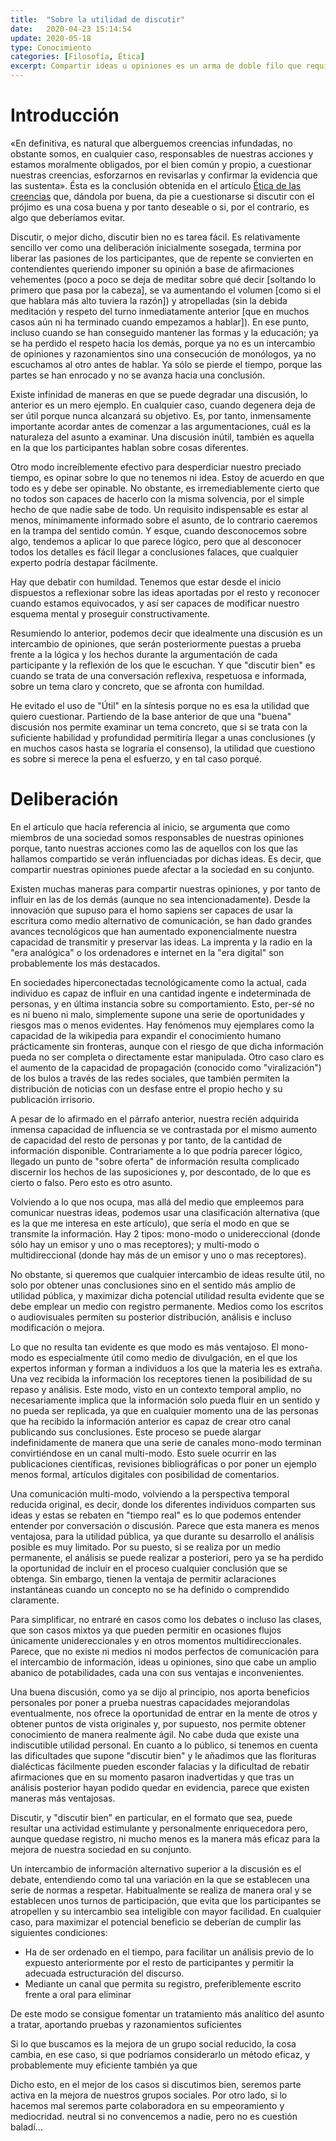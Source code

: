 ```yaml
---
title:  "Sobre la utilidad de discutir"
date:   2020-04-23 15:14:54
update: 2020-05-18
type: Conocimiento
categories: [Filosofía, Ética]
excerpt: Compartir ideas u opiniones es un arma de doble filo que requiere de cierta responsabilidad, ya que tiene la capacidad de transformar el modo de pensar de otras personas. Esto es cierto, especialmente en sociedades hiperconectadas donde su impacto puede ser exponencial.
---
```


# Introducción
«En definitiva, es natural que alberguemos creencias infundadas, no obstante somos, en cualquier caso, responsables de nuestras acciones y estamos moralmente obligados, por el bien común y propio, a cuestionar nuestras creencias, esforzarnos en revisarlas y confirmar la evidencia que las sustenta». Ésta es la conclusión obtenida en el artículo [Ética de las creencias](https://tovarlogic.github.io/2019/12/20/Etica-de-las-creencias/) que, dándola por buena, da pie a cuestionarse si discutir con el prójimo es una cosa buena y por tanto deseable o si, por el contrario, es algo que deberíamos evitar.

Discutir, o mejor dicho, discutir bien no es tarea fácil. Es relativamente sencillo ver como una deliberación inicialmente sosegada, termina por liberar las pasiones de los participantes, que de repente se convierten en contendientes queriendo imponer su opinión a base de afirmaciones vehementes (poco a poco se deja de meditar sobre qué decir [soltando lo primero que pasa por la cabeza], se va aumentando el volumen [como si el que hablara más alto tuviera la razón]) y atropelladas (sin la debida meditación y respeto del turno inmediatamente anterior [que en muchos casos aún ni ha terminado cuando empezamos a hablar]). En ese punto, incluso cuando se han conseguido mantener las formas y la educación; ya se ha perdido el respeto hacia los demás, porque ya no es un intercambio de opiniones y razonamientos sino una consecución de monólogos, ya no escuchamos al otro antes de hablar. Ya sólo se pierde el tiempo, porque las partes se han enrocado y no se avanza hacia una conclusión.

Existe infinidad de maneras en que se puede degradar una discusión, lo anterior es un mero ejemplo. En cualquier caso, cuando degenera deja de ser útil porque nunca alcanzará su objetivo. Es, por tanto, inmensamente importante acordar antes de comenzar a las argumentaciones, cuál es la naturaleza del asunto a examinar. Una discusión inútil, también es aquella en la que los participantes hablan sobre cosas diferentes. 

Otro modo increíblemente efectivo para desperdiciar nuestro preciado tiempo, es opinar sobre lo que no tenemos ni idea. Estoy de acuerdo en que todo es y debe ser opinable. No obstante, es irremediablemente cierto que no todos son capaces de hacerlo con la misma solvencia, por el simple hecho de que nadie sabe de todo. Un requisito indispensable es estar al menos, mínimamente informado sobre el asunto, de lo contrario caeremos en la trampa del sentido común. Y esque, cuando desconocemos sobre algo, tendemos a aplicar lo que parece lógico, pero que al desconocer todos los detalles es fácil llegar a conclusiones falaces, que cualquier experto podría destapar fácilmente.

Hay que debatir con humildad. Tenemos que estar desde el inicio dispuestos a reflexionar sobre las ideas aportadas por el resto y reconocer cuando estamos equivocados, y así ser capaces de modificar nuestro esquema mental y proseguir constructivamente.

Resumiendo lo anterior, podemos decir que idealmente una discusión es un intercambio de opiniones, que serán posteriormente puestas a prueba frente a la lógica y los hechos durante la argumentación de cada participante y la reflexión de los que le escuchan. Y que "discutir bien" es cuando se trata de una conversación reflexiva, respetuosa e informada, sobre un tema claro y concreto, que se afronta con humildad. 

He evitado el uso de "Útil" en la síntesis porque no es esa la utilidad que quiero cuestionar. Partiendo de la base anterior de que una "buena" discusión nos permite examinar un tema concreto, que si se trata con la suficiente habilidad y profundidad permitiría llegar a unas conclusiones (y en muchos casos hasta se lograría el consenso), la utilidad que cuestiono es sobre si merece la pena el esfuerzo, y en tal caso porqué.

# Deliberación 

En el artículo que hacía referencia al inicio, se argumenta que como miembros de una sociedad somos responsables de nuestras opiniones porque, tanto nuestras acciones como las de aquellos con los que las hallamos compartido se verán influenciadas por dichas ideas. Es decir, que compartir nuestras opiniones puede afectar a la sociedad en su conjunto. 

Existen muchas maneras para compartir nuestras opiniones, y por tanto de influir en las de los demás (aunque no sea intencionadamente). Desde la innovación que supuso para el homo sapiens ser capaces de usar la escritura como medio alternativo de comunicación, se han dado grandes avances tecnológicos que han aumentado exponencialmente nuestra capacidad de transmitir y preservar las ideas. La imprenta y la radio en la "era analógica" o los ordenadores e internet en la "era digital" son probablemente los más destacados.

En sociedades hiperconectadas tecnológicamente como la actual, cada individuo es capaz de influir en una cantidad ingente e indeterminada de personas, y en última instancia sobre su comportamiento. Esto, per-sé no es ni bueno ni malo, simplemente supone una serie de oportunidades y riesgos mas o menos evidentes. Hay fenómenos muy ejemplares como la capacidad de la wikipedia para expandir el conocimiento humano prácticamente sin fronteras, aunque con el riesgo de que dicha información pueda no ser completa o directamente estar manipulada. Otro caso claro es el aumento de la capacidad de propagación (conocido como "viralización") de los bulos a través de las redes sociales, que también permiten la distribución de noticias con un desfase entre el propio hecho y su publicación irrisorio.

A pesar de lo afirmado en el párrafo anterior, nuestra recién adquirida inmensa capacidad de influencia se ve contrastada por el mismo aumento de capacidad del resto de personas y por tanto, de la cantidad de información disponible. Contrariamente a lo que podría parecer lógico, llegado un punto de "sobre oferta" de información resulta complicado discernir los hechos de las suposiciones y, por descontado, de lo que es cierto o falso. Pero esto es otro asunto.

Volviendo a lo que nos ocupa, mas allá del medio que empleemos para comunicar nuestras ideas, podemos usar una clasificación alternativa (que es la que me interesa en este artículo), que sería el modo en que se transmite la información. Hay 2 tipos: mono-modo o unidereccional (donde sólo hay un emisor y uno o mas receptores); y multi-modo o multidireccional (donde hay más de un emisor y uno o mas receptores). 

No obstante, si queremos que cualquier intercambio de ideas resulte útil, no solo por obtener unas conclusiones sino en el sentido más amplio de utilidad pública, y maximizar dicha potencial utilidad resulta evidente que se debe emplear un medio con registro permanente. Medios como los escritos o audiovisuales permiten su posterior distribución, análisis e incluso modificación o mejora.

Lo que no resulta tan evidente es que modo es más ventajoso. El mono-modo es especialmente útil como medio de divulgación, en el que los expertos informan y forman a individuos a los que la materia les es extraña. Una vez recibida la información los receptores tienen la posibilidad de su repaso y análisis. Este modo, visto en un contexto temporal amplio, no necesariamente implica que la información solo pueda fluir en un sentido y no pueda ser replicada, ya que en cualquier momento una de las personas que ha recibido la información anterior es capaz de crear otro canal publicando sus conclusiones. Este proceso se puede alargar indefinidamente de manera que una serie de canales mono-modo terminan convirtiéndose en un canal multi-modo. Esto suele ocurrir en las publicaciones científicas, revisiones bibliográficas o por poner un ejemplo menos formal, artículos digitales con posibilidad de comentarios.

Una comunicación multi-modo, volviendo a la perspectiva temporal reducida original, es decir, donde los diferentes individuos comparten sus ideas y estas se rebaten en "tiempo real" es lo que podemos entender entender por conversación o discusión. Parece que esta manera es menos ventajosa, para la utilidad pública, ya que durante su desarrollo el análisis posible es muy limitado. Por su puesto, si se realiza por un medio permanente, el análisis se puede realizar a posteriori, pero ya se ha perdido la oportunidad de incluir en el proceso cualquier conclusión que se obtenga. Sin embargo, tienen la ventaja de  permitir aclaraciones instantáneas cuando un concepto no se ha definido o comprendido claramente. 

Para simplificar, no entraré en casos como los debates o incluso las clases, que son casos mixtos ya que pueden permitir en ocasiones flujos únicamente unidereccionales y en otros momentos multidireccionales. Parece, que no existe ni medios ni modos perfectos de comunicación para el intercambio de información, ideas u opiniones, sino que cabe un amplio abanico de potabilidades, cada una con sus ventajas e inconvenientes.

Una buena discusión, como ya se dijo al principio, nos aporta beneficios personales por poner a prueba nuestras capacidades mejorandolas eventualmente, nos ofrece la oportunidad de entrar en la mente de otros y obtener puntos de vista originales y, por supuesto, nos permite obtener conocimiento de manera realmente ágil. No cabe duda que existe una indiscutible utilidad personal. En cuanto a lo público, si tenemos en cuenta las dificultades que supone "discutir bien" y le añadimos que las florituras dialécticas fácilmente pueden esconder falacias y la dificultad de rebatir afirmaciones que en su momento pasaron inadvertidas y que tras un análisis posterior hayan podido quedar en evidencia, parece que existen maneras más ventajosas.

Discutir, y "discutir bien" en particular, en el formato que sea, puede resultar una actividad estimulante y personalmente enriquecedora pero, aunque quedase registro, ni mucho menos es la manera más eficaz para la mejora de nuestra sociedad en su conjunto. 

Un intercambio de información alternativo superior a la discusión es el debate, entendiendo como tal una variación en la que se establecen una serie de normas a respetar. Habitualmente se realiza de manera oral y se establecen unos turnos de participación, que evita que los participantes se atropellen y su intercambio sea inteligible con mayor facilidad. En cualquier caso, para maximizar el potencial beneficio se deberían de cumplir las siguientes condiciones:
- Ha de ser ordenado en el tiempo, para facilitar un análisis previo de lo expuesto anteriormente por el resto de participantes y permitir la adecuada estructuración del discurso.
- Mediante un canal que permita su registro, preferiblemente escrito frente a oral para eliminar 

De este modo se consigue fomentar un tratamiento más analítico del asunto a tratar, aportando pruebas y razonamientos suficientes 

Si lo que buscamos es la mejora de un grupo social reducido, la cosa cambia, en ese caso, si que podríamos considerarlo un método eficaz, y probablemente muy eficiente también ya que 

Dicho esto, en el mejor de los casos si discutimos bien, seremos parte activa en la mejora de nuestros grupos sociales. Por otro lado, si lo hacemos mal seremos parte colaboradora en su empeoramiento y mediocridad. neutral si no convencemos a nadie, pero no es cuestión baladí...
<!--stackedit_data:
eyJoaXN0b3J5IjpbLTE3ODY4MTU0MzAsNjA3MjU1MTEwLC0xMz
A3Njc5ODI2LC0xODAxNzQ3NTA2LC05NDE5NjAxNTAsLTEyODE4
OTYzMzAsMjEyMzIzNDE2OCwtMTg3MjUyODIyMSwyMTU5NDE2MD
RdfQ==
-->
